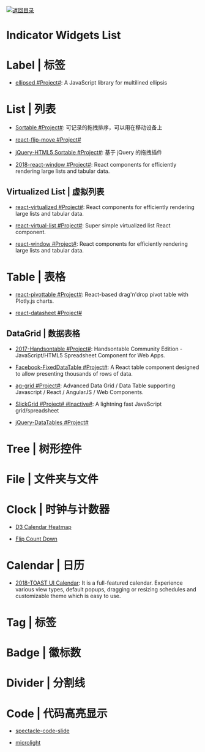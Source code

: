 [![返回目录](https://user-images.githubusercontent.com/5803001/38079637-ff0abcf0-3371-11e8-9b76-ad651620afc7.jpg)](https://github.com/wx-chevalier/Awesome-Lists)

# Indicator Widgets List

# Label | 标签

- [ellipsed #Project#](https://github.com/nzambello/ellipsed): A JavaScript library for multilined ellipsis

# List | 列表

- [Sortable #Project#](http://rubaxa.github.io/Sortable/): 可记录的拖拽排序，可以用在移动设备上

- [react-flip-move #Project#](https://github.com/joshwcomeau/react-flip-move#enterleave-animations)

- [jQuery-HTML5 Sortable #Project#](http://farhadi.ir/projects/html5sortable/): 基于 jQuery 的拖拽插件

* [2018-react-window #Project#](https://github.com/bvaughn/react-window): React components for efficiently rendering large lists and tabular data.

## Virtualized List | 虚拟列表

- [react-virtualized #Project#](https://bvaughn.github.io/react-virtualized/): React components for efficiently rendering large lists and tabular data.

* [react-virtual-list #Project#](https://github.com/developerdizzle/react-virtual-list): Super simple virtualized list React component.

- [react-window #Project#](https://github.com/bvaughn/react-window): React components for efficiently rendering large lists and tabular data. 

# Table | 表格

- [react-pivottable #Project#](https://react-pivottable.js.org/): React-based drag'n'drop pivot table with Plotly.js charts.

* [react-datasheet #Project#](https://nadbm.github.io/react-datasheet/)

## DataGrid | 数据表格

- [2017-Handsontable #Project#](https://github.com/handsontable/handsontable): Handsontable Community Edition - JavaScript/HTML5 Spreadsheet Component for Web Apps.

- [Facebook-FixedDataTable #Project#](http://facebook.github.io/fixed-data-table/getting-started.html): A React table component designed to allow presenting thousands of rows of data.

- [ag-grid #Project#](https://github.com/ceolter/ag-grid): Advanced Data Grid / Data Table supporting Javascript / React / AngularJS / Web Components.

- [SlickGrid #Project# #Inactive#](https://github.com/mleibman/SlickGrid): A lightning fast JavaScript grid/spreadsheet

- [jQuery-DataTables #Project#](https://www.datatables.net/examples/basic_init/zero_configuration.html)

# Tree | 树形控件

# File | 文件夹与文件

# Clock | 时钟与计数器

- [D3 Calendar Heatmap](https://github.com/DKirwan/calendar-heatmap)

- [Flip Count Down](https://github.com/xdan/flipcountdown)

# Calendar | 日历

- [2018-TOAST UI Calendar](http://ui.toast.com/tui-calendar/): It is a full-featured calendar. Experience various view types, default popups, dragging or resizing schedules and customizable theme which is easy to use.

# Tag | 标签

# Badge | 徽标数

# Divider | 分割线

# Code | 代码高亮显示

- [spectacle-code-slide](https://github.com/thejameskyle/spectacle-code-slide)

- [microlight](https://github.com/asvd/microlight)
